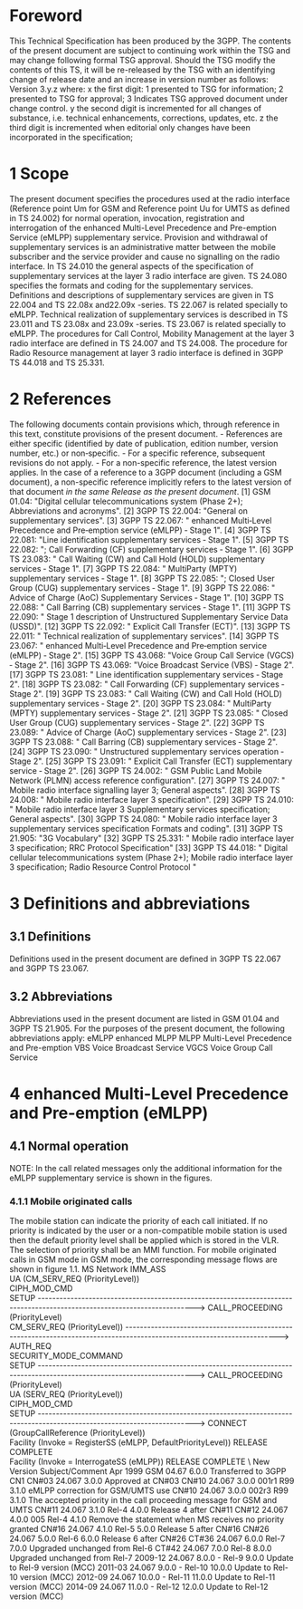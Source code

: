 # Foreword
This Technical Specification has been produced by the 3GPP.
The contents of the present document are subject to continuing work within the
TSG and may change following formal TSG approval. Should the TSG modify the
contents of this TS, it will be re-released by the TSG with an identifying
change of release date and an increase in version number as follows:
Version 3.y.z
where:
x the first digit:
1 presented to TSG for information;
2 presented to TSG for approval;
3 Indicates TSG approved document under change control.
y the second digit is incremented for all changes of substance, i.e. technical
enhancements, corrections, updates, etc.
z the third digit is incremented when editorial only changes have been
incorporated in the specification;
# 1 Scope
The present document specifies the procedures used at the radio interface
(Reference point Um for GSM and Reference point Uu for UMTS as defined in TS
24.002) for normal operation, invocation, registration and interrogation of
the enhanced Multi-Level Precedence and Pre-emption Service (eMLPP)
supplementary service. Provision and withdrawal of supplementary services is
an administrative matter between the mobile subscriber and the service
provider and cause no signalling on the radio interface.
In TS 24.010 the general aspects of the specification of supplementary
services at the layer 3 radio interface are given.
TS 24.080 specifies the formats and coding for the supplementary services.
Definitions and descriptions of supplementary services are given in TS 22.004
and TS 22.08x and22.09x -series. TS 22.067 is related specially to eMLPP.
Technical realization of supplementary services is described in TS 23.011 and
TS 23.08x and 23.09x -series.
TS 23.067 is related specially to eMLPP.
The procedures for Call Control, Mobility Management at the layer 3 radio
interface are defined in TS 24.007 and TS 24.008.
The procedure for Radio Resource management at layer 3 radio interface is
defined in 3GPP TS 44.018 and TS 25.331.
# 2 References
The following documents contain provisions which, through reference in this
text, constitute provisions of the present document.
\- References are either specific (identified by date of publication, edition
number, version number, etc.) or non‑specific.
\- For a specific reference, subsequent revisions do not apply.
\- For a non-specific reference, the latest version applies. In the case of a
reference to a 3GPP document (including a GSM document), a non-specific
reference implicitly refers to the latest version of that document _in the
same Release as the present document_.
[1] GSM 01.04: \"Digital cellular telecommunications system (Phase 2+);
Abbreviations and acronyms\".
[2] 3GPP TS 22.004: \"General on supplementary services\".
[3] 3GPP TS 22.067: \" enhanced Multi‑Level Precedence and Pre‑emption service
(eMLPP) ‑ Stage 1\".
[4] 3GPP TS 22.081: \"Line identification supplementary services ‑ Stage 1\".
[5] 3GPP TS 22.082: \"; Call Forwarding (CF) supplementary services ‑ Stage
1\".
[6] 3GPP TS 23.083: \" Call Waiting (CW) and Call Hold (HOLD) supplementary
services ‑ Stage 1\".
[7] 3GPP TS 22.084: \" MultiParty (MPTY) supplementary services ‑ Stage 1\".
[8] 3GPP TS 22.085: \"; Closed User Group (CUG) supplementary services ‑ Stage
1\".
[9] 3GPP TS 22.086: \" Advice of Charge (AoC) Supplementary Services ‑ Stage
1\".
[10] 3GPP TS 22.088: \" Call Barring (CB) supplementary services ‑ Stage 1\".
[11] 3GPP TS 22.090: \" Stage 1 description of Unstructured Supplementary
Service Data (USSD)\".
[12] 3GPP TS 22.092: \" Explicit Call Transfer (ECT)\".
[13] 3GPP TS 22.011: \" Technical realization of supplementary services\".
[14] 3GPP TS 23.067: \" enhanced Multi‑Level Precedence and Pre‑emption
service (eMLPP) ‑ Stage 2\".
[15] 3GPP TS 43.068: \"Voice Group Call Service (VGCS) ‑ Stage 2\".
[16] 3GPP TS 43.069: \"Voice Broadcast Service (VBS) ‑ Stage 2\".
[17] 3GPP TS 23.081: \" Line identification supplementary services ‑ Stage
2\".
[18] 3GPP TS 23.082: \" Call Forwarding (CF) supplementary services ‑ Stage
2\".
[19] 3GPP TS 23.083: \" Call Waiting (CW) and Call Hold (HOLD) supplementary
services ‑ Stage 2\".
[20] 3GPP TS 23.084: \" MultiParty (MPTY) supplementary services ‑ Stage 2\".
[21] 3GPP TS 23.085: \" Closed User Group (CUG) supplementary services ‑ Stage
2\".
[22] 3GPP TS 23.089: \" Advice of Charge (AoC) supplementary services ‑ Stage
2\".
[23] 3GPP TS 23.088: \" Call Barring (CB) supplementary services ‑ Stage 2\".
[24] 3GPP TS 23.090: \" Unstructured supplementary services operation ‑ Stage
2\".
[25] 3GPP TS 23.091: \" Explicit Call Transfer (ECT) supplementary service ‑
Stage 2\".
[26] 3GPP TS 24.002: \" GSM Public Land Mobile Network (PLMN) access reference
configuration\".
[27] 3GPP TS 24.007: \" Mobile radio interface signalling layer 3; General
aspects\".
[28] 3GPP TS 24.008: \" Mobile radio interface layer 3 specification\".
[29] 3GPP TS 24.010: \" Mobile radio interface layer 3 Supplementary services
specification; General aspects\".
[30] 3GPP TS 24.080: \" Mobile radio interface layer 3 supplementary services
specification Formats and coding\".
[31] 3GPP TS 21.905: \"3G Vocabulary\"
[32] 3GPP TS 25.331: \" Mobile radio interface layer 3 specification; RRC
Protocol Specification\"
[33] 3GPP TS 44.018: \" Digital cellular telecommunications system (Phase 2+);
Mobile radio interface layer 3 specification; Radio Resource Control Protocol
\"
# 3 Definitions and abbreviations
## 3.1 Definitions
Definitions used in the present document are defined in 3GPP TS 22.067 and
3GPP TS 23.067.
## 3.2 Abbreviations
Abbreviations used in the present document are listed in GSM 01.04 and 3GPP TS
21.905.
For the purposes of the present document, the following abbreviations apply:
eMLPP enhanced MLPP
MLPP Multi-Level Precedence and Pre-emption
VBS Voice Broadcast Service
VGCS Voice Group Call Service
# 4 enhanced Multi-Level Precedence and Pre-emption (eMLPP)
## 4.1 Normal operation
NOTE: In the call related messages only the additional information for the
eMLPP supplementary service is shown in the figures.
### 4.1.1 Mobile originated calls
The mobile station can indicate the priority of each call initiated. If no
priority is indicated by the user or a non-compatible mobile station is used
then the default priority level shall be applied which is stored in the VLR.
The selection of priority shall be an MMI function.
For mobile originated calls in GSM mode in GSM mode, the corresponding message
flows are shown in figure 1.1.
MS Network
IMM_ASS
\
UA (CM_SERV_REQ (PriorityLevel))
\
CIPH_MOD_CMD
\
SETUP
\------------------------------------------------------------------------------------------------------------------------->
CALL_PROCEEDING (PriorityLevel)
\
CM_SERV_REQ (PriorityLevel))
\------------------------------------------------------------------------------------------------------------------------>
AUTH_REQ
\
SECURITY_MODE_COMMAND
\
SETUP
\------------------------------------------------------------------------------------------------------------------------->
CALL_PROCEEDING (PriorityLevel)
\
UA (SERV_REQ (PriorityLevel))
\
CIPH_MOD_CMD
\
SETUP
\------------------------------------------------------------------------------------------------------------------------->
CONNECT (GroupCallReference (PriorityLevel))
\
Facility (Invoke = RegisterSS (eMLPP, DefaultPriorityLevel))
RELEASE COMPLETE
\
Facility (Invoke = InterrogateSS (eMLPP))
RELEASE COMPLETE
\ New Version Subject/Comment Apr 1999 GSM
04.67 6.0.0 Transferred to 3GPP CN1 CN#03 24.067 3.0.0 Approved at CN#03 CN#10
24.067 3.0.0 001r1 R99 3.1.0 eMLPP correction for GSM/UMTS use CN#10 24.067
3.0.0 002r3 R99 3.1.0 The accepted priority in the call proceeding message for
GSM and UMTS CN#11 24.067 3.1.0 Rel-4 4.0.0 Release 4 after CN#11 CN#12 24.067
4.0.0 005 Rel-4 4.1.0 Remove the statement when MS receives no priority
granted CN#16 24.067 4.1.0 Rel-5 5.0.0 Release 5 after CN#16 CN#26 24.067
5.0.0 Rel-6 6.0.0 Release 6 after CN#26 CT#36 24.067 6.0.0 Rel-7 7.0.0
Upgraded unchanged from Rel-6 CT#42 24.067 7.0.0 Rel-8 8.0.0 Upgraded
unchanged from Rel-7 2009-12 24.067 8.0.0 - Rel-9 9.0.0 Update to Rel-9
version (MCC) 2011-03 24.067 9.0.0 - Rel-10 10.0.0 Update to Rel-10 version
(MCC) 2012-09 24.067 10.0.0 - Rel-11 11.0.0 Update to Rel-11 version (MCC)
2014-09 24.067 11.0.0 - Rel-12 12.0.0 Update to Rel-12 version (MCC)